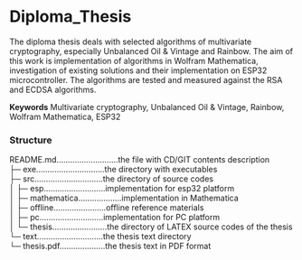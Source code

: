 # Diploma_Thesis
The diploma thesis deals with selected algorithms of multivariate cryptography,
especially Unbalanced Oil & Vintage and Rainbow. The aim of this
work is implementation of algorithms in Wolfram Mathematica, investigation
of existing solutions and their implementation on ESP32 microcontroller. The
algorithms are tested and measured against the RSA and ECDSA algorithms.  

**Keywords** Multivariate cryptography, Unbalanced Oil & Vintage, Rainbow,
Wolfram Mathematica, ESP32  

### Structure
README.md...........................the file with CD/GIT contents description  
├─ exe..............................the directory with executables  
├─ src..............................the directory of source codes  
│  ├─ esp...........................implementation for esp32 platform  
│  ├─ mathematica...................implementation in Mathematica  
│  ├─ offline.......................offline reference materials  
│  ├─ pc............................implementation for PC platform  
│  └─ thesis........................the directory of LATEX source codes of the thesis  
└─ text.............................the thesis text directory  
   └─ thesis.pdf....................the thesis text in PDF format  
